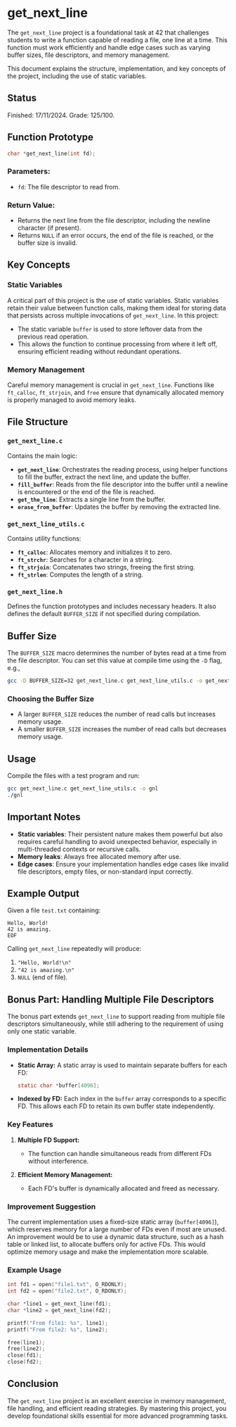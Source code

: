 # get_next_line

The `get_next_line` project is a foundational task at 42 that challenges students to write a function capable of reading a file, one line at a time. This function must work efficiently and handle edge cases such as varying buffer sizes, file descriptors, and memory management.

This document explains the structure, implementation, and key concepts of the project, including the use of static variables.

## Status

Finished: 17/11/2024. Grade: 125/100.

## Function Prototype
```c
char *get_next_line(int fd);
```
### Parameters:
- `fd`: The file descriptor to read from.

### Return Value:
- Returns the next line from the file descriptor, including the newline character (if present).
- Returns `NULL` if an error occurs, the end of the file is reached, or the buffer size is invalid.

## Key Concepts

### Static Variables
A critical part of this project is the use of static variables. Static variables retain their value between function calls, making them ideal for storing data that persists across multiple invocations of `get_next_line`. In this project:

- The static variable `buffer` is used to store leftover data from the previous read operation.
- This allows the function to continue processing from where it left off, ensuring efficient reading without redundant operations.

### Memory Management
Careful memory management is crucial in `get_next_line`. Functions like `ft_calloc`, `ft_strjoin`, and `free` ensure that dynamically allocated memory is properly managed to avoid memory leaks.

## File Structure

### `get_next_line.c`
Contains the main logic:
- **`get_next_line`**: Orchestrates the reading process, using helper functions to fill the buffer, extract the next line, and update the buffer.
- **`fill_buffer`**: Reads from the file descriptor into the buffer until a newline is encountered or the end of the file is reached.
- **`get_the_line`**: Extracts a single line from the buffer.
- **`erase_from_buffer`**: Updates the buffer by removing the extracted line.

### `get_next_line_utils.c`
Contains utility functions:
- **`ft_calloc`**: Allocates memory and initializes it to zero.
- **`ft_strchr`**: Searches for a character in a string.
- **`ft_strjoin`**: Concatenates two strings, freeing the first string.
- **`ft_strlen`**: Computes the length of a string.

### `get_next_line.h`
Defines the function prototypes and includes necessary headers. It also defines the default `BUFFER_SIZE` if not specified during compilation.

## Buffer Size
The `BUFFER_SIZE` macro determines the number of bytes read at a time from the file descriptor. You can set this value at compile time using the `-D` flag, e.g.,

```bash
gcc -D BUFFER_SIZE=32 get_next_line.c get_next_line_utils.c -o get_next_line
```

### Choosing the Buffer Size
- A larger `BUFFER_SIZE` reduces the number of read calls but increases memory usage.
- A smaller `BUFFER_SIZE` increases the number of read calls but decreases memory usage.

## Usage
Compile the files with a test program and run:

```bash
gcc get_next_line.c get_next_line_utils.c -o gnl
./gnl
```

## Important Notes
- **Static variables**: Their persistent nature makes them powerful but also requires careful handling to avoid unexpected behavior, especially in multi-threaded contexts or recursive calls.
- **Memory leaks**: Always free allocated memory after use.
- **Edge cases**: Ensure your implementation handles edge cases like invalid file descriptors, empty files, or non-standard input correctly.

## Example Output
Given a file `test.txt` containing:
```
Hello, World!
42 is amazing.
EOF
```
Calling `get_next_line` repeatedly will produce:
1. `"Hello, World!\n"`
2. `"42 is amazing.\n"`
3. `NULL` (end of file).

## Bonus Part: Handling Multiple File Descriptors
The bonus part extends `get_next_line` to support reading from multiple file descriptors simultaneously, while still adhering to the requirement of using only one static variable.

### Implementation Details
- **Static Array:**
  A static array is used to maintain separate buffers for each FD:

  ```c
  static char *buffer[4096];
  ```

- **Indexed by FD:**
  Each index in the `buffer` array corresponds to a specific FD. This allows each FD to retain its own buffer state independently.

### Key Features
1. **Multiple FD Support:**
   - The function can handle simultaneous reads from different FDs without interference.

2. **Efficient Memory Management:**
   - Each FD's buffer is dynamically allocated and freed as necessary.

### Improvement Suggestion
The current implementation uses a fixed-size static array (`buffer[4096]`), which reserves memory for a large number of FDs even if most are unused. An improvement would be to use a dynamic data structure, such as a hash table or linked list, to allocate buffers only for active FDs. This would optimize memory usage and make the implementation more scalable.

### Example Usage
```c
int fd1 = open("file1.txt", O_RDONLY);
int fd2 = open("file2.txt", O_RDONLY);

char *line1 = get_next_line(fd1);
char *line2 = get_next_line(fd2);

printf("From file1: %s", line1);
printf("From file2: %s", line2);

free(line1);
free(line2);
close(fd1);
close(fd2);
```

## Conclusion
The `get_next_line` project is an excellent exercise in memory management, file handling, and efficient reading strategies. By mastering this project, you develop foundational skills essential for more advanced programming tasks.
